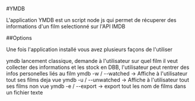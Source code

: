 #YMDB

L'application YMDB est un script node js qui permet de récuperer des informations d'un film selectionné sur l'API IMDB

##Options

Une fois l'application installé vous avez plusieurs façons de l'utiliser

ymdb lancement classique, demande à l'utilisateur sur quel film il veut collecter des informations et les stock en DBB, l'utilisateur peut rentrer des infos personelles liés au film
ymdb -w / --watched -> Affiche à l'utilisateur tout ses films deja vue
ymdb -u / --unwatched -> Affiche à l'utilisateur tout ses films non vue
ymdb -e / --export -> export tout les nom de films dans un fichier texte
